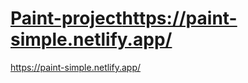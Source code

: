 # [Paint-project](https://paint-simple.netlify.app/)https://paint-simple.netlify.app/
https://paint-simple.netlify.app/
